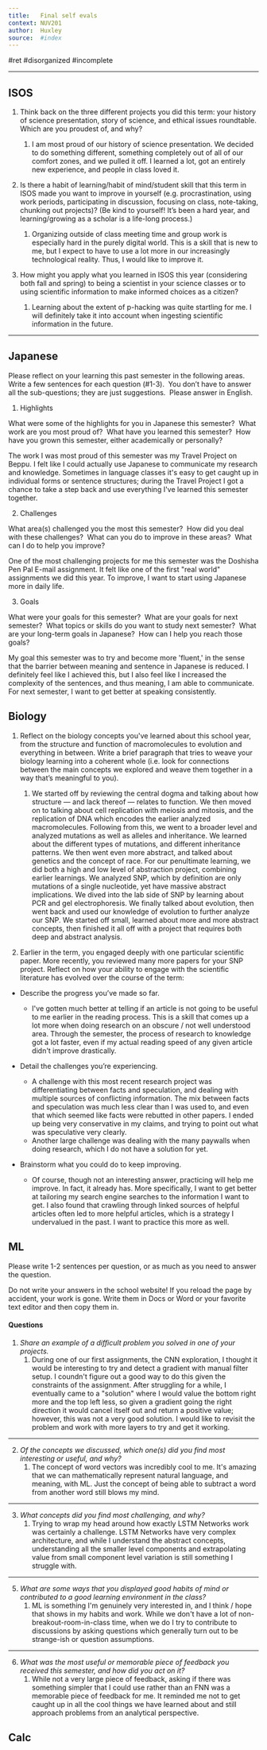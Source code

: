 ```yaml
---
title:   Final self evals
context: NUV201
author:  Huxley
source:  #index
---
```

#ret  #disorganized #incomplete

---

## ISOS
1) Think back on the three different projects you did this term: your history of science presentation, story of science, and ethical issues roundtable. Which are you proudest of, and why?
	1) I am most proud of our history of science presentation. We decided to do something different, something completely out of all of our comfort zones, and we pulled it off.  I learned a lot, got an entirely new experience, and people in class loved it.

2) Is there a habit of learning/habit of mind/student skill that this term in ISOS made you want to improve in yourself (e.g. procrastination, using work periods, participating in discussion, focusing on class, note-taking, chunking out projects)? (Be kind to yourself! It’s been a hard year, and learning/growing as a scholar is a life-long process.) 
	1) Organizing outside of class meeting time and group work is especially hard in the purely digital world. This is a skill that is new to me, but I expect to have to use a lot more in our increasingly technological reality. Thus, I would like to improve it.

3) How might you apply what you learned in ISOS this year (considering both fall and spring) to being a scientist in your science classes or to using scientific information to make informed choices as a citizen?
	1) Learning about the extent of p-hacking was quite startling for me. I will definitely take it into account when ingesting scientific information in the future.
	
--- 

## Japanese
Please reflect on your learning this past semester in the following areas.  Write a few sentences for each question (#1-3).  You don’t have to answer all the sub-questions; they are just suggestions.  Please answer in English.

1) Highlights

What were some of the highlights for you in Japanese this semester?  What work are you most proud of?  What have you learned this semester?  How have you grown this semester, either academically or personally?

The work I was most proud of this semester was my Travel Project on Beppu. I felt like I could actually use Japanese to communicate my research and knowledge. Sometimes in language classes it's easy to get caught up in individual forms or sentence structures; during the Travel Project I got a chance to take a step back and use everything I've learned this semester together.

2) Challenges

What area(s) challenged you the most this semester?  How did you deal with these challenges?  What can you do to improve in these areas?  What can I do to help you improve?

One of the most challenging projects for me this semester was the Doshisha Pen Pal E-mail assignment. It felt like one of the first "real world" assignments we did this year. To improve, I want to start using Japanese more in daily life. 

3) Goals

What were your goals for this semester?  What are your goals for next semester?  What topics or skills do you want to study next semester?  What are your long-term goals in Japanese?  How can I help you reach those goals?


My goal this semester was to try and become more 'fluent,' in the sense that the barrier between meaning and sentence in Japanese is reduced. I definitely feel like I achieved this, but I also feel like I increased the complexity of the sentences, and thus meaning, I am able to communicate. For next semester, I want to get better at speaking consistently.



## Biology


1) Reflect on the biology concepts you've learned about this school year, from the structure and function of macromolecules to evolution and everything in between. Write a brief paragraph that tries to weave your biology learning into a coherent whole (i.e. look for connections between the main concepts we explored and weave them together in a way that’s meaningful to you).
	1) We started off by reviewing the central dogma and talking about how structure — and lack thereof — relates to function. We then moved on to talking about cell replication with meiosis and mitosis, and the replication of DNA which encodes the earlier analyzed macromolecules. Following from this, we went to a broader level and analyzed mutations as well as alleles and inheritance. We learned about the different types of mutations, and different inheritance patterns. We then went even more abstract, and talked about genetics and the concept of race. For our penultimate learning, we did both a high and low level of abstraction project, combining earlier learnings. We analyzed SNP, which by definition are only mutations of a single nucleotide, yet have massive abstract implications. We dived into the lab side of SNP by learning about PCR and gel electrophoresis. We finally talked about evolution, then went back and used our knowledge of evolution to further analyze our SNP. We started off small, learned about more and more abstract concepts, then finished it all off with a project that requires both deep and abstract analysis.

2) Earlier in the term, you engaged deeply with one particular scientific paper. More recently, you reviewed many more papers for your SNP project. Reflect on how your ability to engage with the scientific literature has evolved over the course of the term: 

-   Describe the progress you’ve made so far. 
	- I've gotten much better at telling if an article is not going to be useful to me earlier in the reading process. This is a skill that comes up a lot more when doing research on an obscure / not well understood area. Through the semester, the process of research to knowledge got a lot faster, even if my actual reading speed of any given article didn't improve drastically.

-   Detail the challenges you’re experiencing. 
	-   A challenge with this most recent research project was differentiating between facts and speculation, and dealing with multiple sources of conflicting information. The mix between facts and speculation was much less clear than I was used to, and even that which seemed like facts were rebutted in other papers. I ended up being very conservative in my claims, and trying to point out what was speculative very clearly.
	-   Another large challenge was dealing with the many paywalls when doing research, which I do not have a solution for yet.

-   Brainstorm what you could do to keep improving.
	-   Of course, though not an interesting answer, practicing will help me improve. In fact, it already has. More specifically, I want to get better at tailoring my search engine searches to the information I want to get. I also found that crawling through linked sources of helpful articles often led to more helpful articles, which is a strategy I undervalued in the past. I want to practice this more as well.

## ML

Please write 1-2 sentences per question, or as much as you need to answer the question.

Do not write your answers in the school website! If you reload the page by accident, your work is gone. Write them in Docs or Word or your favorite text editor and then copy them in.

#### Questions
1.  *Share an example of a difficult problem you solved in one of your projects.*
	1.  During one of our first assignments, the CNN exploration, I thought it would be interesting to try and detect a gradient with manual filter setup. I coundn't figure out a good way to do this given the constraints of the assignment. After struggling for a while, I eventually came to a "solution" where I would value the bottom right more and the top left less, so given a gradient going the right direction it would cancel itself out and return a positive value; however, this was not a very good solution. I would like to revisit the problem and work with more layers to try and get it working.

---

2.  *Of the concepts we discussed, which one(s) did you find most interesting or useful, and why?*
	1.  The concept of word vectors was incredibly cool to me. It's amazing that we can mathematically represent natural language, and meaning, with ML. Just the concept of being able to subtract a word from another word still blows my mind.

---

3.  *What concepts did you find most challenging, and why?*
	1.  Trying to wrap my head around how exactly LSTM Networks work was certainly a challenge. LSTM Networks have very complex architecture, and while I understand the abstract concepts, understanding all the smaller level components and extrapolating value from small component level variation is still something I struggle with.

---


5. *What are some ways that you displayed good habits of mind or contributed to a good learning environment in the class?*
	1. ML is something I'm genuinely very interested in, and I think / hope that shows in my habits and work. While we don't have a lot of non-breakout-room-in-class time, when we do I try to contribute to discussions by asking questions which generally turn out to be strange-ish or question assumptions. 

---

6.  *What was the most useful or memorable piece of feedback you received this semester, and how did you act on it?*
	1.  While not a very large piece of feedback, asking if there was something simpler that I could use rather than an FNN was a memorable piece of feedback for me. It reminded me not to get caught up in all the cool things we have learned about and still approach problems from an analytical perspective.



## Calc















